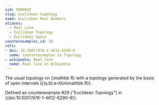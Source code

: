 ```yaml
---
uid: S000025
slug: euclidean-topology
name: Euclidean Real Numbers
aliases:
  - Real Line
  - Euclidean Topology
  - Euclidean Space
counterexamples_id: 28
refs:
- doi: 10.1007/978-1-4612-6290-9 
  name: Counterexamples in Topology
- wikipedia: Real_line
  name: Real line on Wikipedia
---
```


The usual topology on \(\mathbb R\) with a topology generated by the basis
of open intervals \(\{(a,b):a<b\in\mathbb R\}\).

Defined as counterexample #28 ("Euclidean Topology")
in {{doi:10.1007/978-1-4612-6290-9}}.
